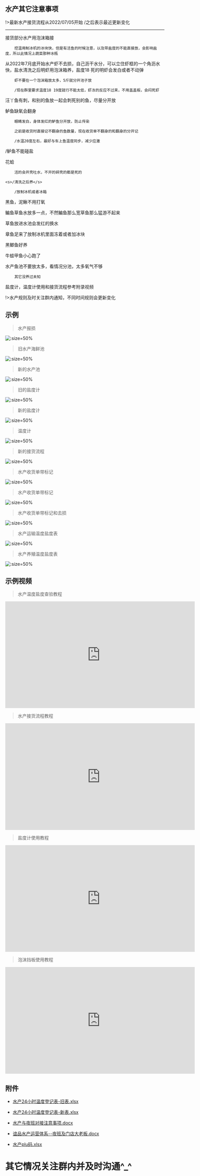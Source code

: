 
## 水产其它注意事项

!>最新水产接货流程从2022/07/05开始    /之后表示最近更新变化

----

接货部分水产用泡沫箱接

		控温用制冰机的冰块快，但是有活鱼的时候注意，以及带盐度的不能直接放，会影响盐度，所以此情况上蔬菜那种冰瓶

从2022年7月底开始水产虾不去损，自己沥干水分，可以立住虾框的一个角沥水快，盐水清洗之后明虾用泡沫箱养，盐度18
死的明虾会发白或者不动弹

		虾不要在一个泡沫箱放太多，5斤就分开池子放

		/现在群里要求温度18 19度就行不能太低，虾冻的反应不过来，不用盖盖板，会闷死虾

汪丫鱼有刺，和别的鱼放一起会刺死别的鱼，尽量分开放

鲈鱼缺氧会翻身

		眼睛发白，身体发红的鲈鱼分开放，防止传染

		之前是收货时直接记不翻身的鱼数量，现在收货单不翻身的和翻身的分开记

		/水温20度左右，最好与车上鱼温度同步，减少应激

/鲈鱼不能碰盐

花蛤

		活的会开壳吐水，不开的碎壳的都是死的

	<s>/清洗之后养</s>

		/放制冰机或者冰箱

黑鱼，泥鳅不用打氧

鳊鱼草鱼水放多一点，不然鳊鱼那么宽草鱼那么猛游不起来

草鱼放进水池会发红的换水

章鱼足来了放制冰机里面冻着或者加冰块

黑鲫鱼好养

牛蛙甲鱼小心跑了

水产鱼池不要放太多，看情况分池，太多氧气不够

		其它没养过未知

盐度计，温度计使用和接货流程参考附录视频

!>水产规则及时关注群内通知，不同时间规则会更新变化

## 示例

> 水产报损

![](https://gitcode.net/GaloisField/WORKFLOWS4COMPANY/-/raw/master/resources/pic/common/示例水产报损.jpeg ':size=50%')

> 旧水产海鲜池

![](https://gitcode.net/GaloisField/WORKFLOWS4COMPANY/-/raw/master/resources/pic/common/示例旧水产海鲜池.jpeg ':size=50%')

> 新的水产池

![](https://gitcode.net/GaloisField/WORKFLOWS4COMPANY/-/raw/master/resources/pic/common/示例新的水产池.jpeg ':size=50%')

> 旧的盐度计

![](https://gitcode.net/GaloisField/WORKFLOWS4COMPANY/-/raw/master/resources/pic/common/示例旧的盐度计.jpeg ':size=50%')

> 新的盐度计

![](https://gitcode.net/GaloisField/WORKFLOWS4COMPANY/-/raw/master/resources/pic/common/示例新的盐度计.jpeg ':size=50%')

> 温度计

![](https://gitcode.net/GaloisField/WORKFLOWS4COMPANY/-/raw/master/resources/pic/common/示例温度计.jpeg ':size=50%')

> 新的接货流程

![](https://gitcode.net/GaloisField/WORKFLOWS4COMPANY/-/raw/master/resources/pic/common/示例新的接货流程.jpeg ':size=50%')

> 水产收货单带标记

![](https://gitcode.net/GaloisField/WORKFLOWS4COMPANY/-/raw/master/resources/pic/common/示例水产收货单1.jpeg ':size=50%')

> 水产收货单带标记

![](https://gitcode.net/GaloisField/WORKFLOWS4COMPANY/-/raw/master/resources/pic/common/示例水产收货单最新形式1.jpeg ':size=50%')

> 水产收货单带标记和去损

![](https://gitcode.net/GaloisField/WORKFLOWS4COMPANY/-/raw/master/resources/pic/common/示例水产收货单最新形式2.jpeg ':size=50%')

> 水产运输温度盐度表

![](https://gitcode.net/GaloisField/WORKFLOWS4COMPANY/-/raw/master/resources/pic/common/示例水产运输温度盐度表.jpeg ':size=50%')

> 水产养殖温度盐度表

![](https://gitcode.net/GaloisField/WORKFLOWS4COMPANY/-/raw/master/resources/pic/common/示例水产养殖温度盐度表.jpeg ':size=50%')


## 示例视频

> 水产温度盐度查验教程

<iframe style='width: 600px;height: 338px' background-image:url=".resources/pic/logo/视频封面0.png" frameborder='no' allowfullscreen mozallowfullscreen webkitallowfullscreen src='http://go.plvideo.cn/front/video/preview?vid=2d67f7188e431d59cc9c5ff183ba9ff7_2'></iframe>

> 水产接货流程教程

<iframe style='width: 600px;height: 338px' background-image:url=".resources/pic/logo/视频封面0.png" frameborder='no' allowfullscreen mozallowfullscreen webkitallowfullscreen src='http://go.plvideo.cn/front/video/preview?vid=2d67f7188e8aa49132b1b75d84b42484_2'></iframe>

> 盐度计使用教程

<iframe style='width: 600px;height: 338px' background-image:url=".resources/pic/logo/视频封面0.png" frameborder='no' allowfullscreen mozallowfullscreen webkitallowfullscreen src='http://go.plvideo.cn/front/video/preview?vid=2d67f7188ed5d92044decc0f06948d49_2'></iframe>

> 泡沫挡板使用教程

<iframe style='width: 600px;height: 338px' background-image:url=".resources/pic/logo/视频封面0.png" frameborder='no' allowfullscreen mozallowfullscreen webkitallowfullscreen src='http://go.plvideo.cn/front/video/preview?vid=2d67f7188e47e8f9fbbb2c355eede306_2'></iframe>



## 附件

* <p><a href="https://hanwall.github.io/WORKFLOWS4COMPANY/resources/files/official/水产24小时温度登记表-旧表.xlsx">水产24小时温度登记表-旧表.xlsx</a></p>
* <p><a href="https://hanwall.github.io/WORKFLOWS4COMPANY/resources/files/official/水产24小时温度登记表-新表.xlsx">水产24小时温度登记表-新表.xlsx</a></p>
* <p><a href="https://hanwall.github.io/WORKFLOWS4COMPANY/resources/files/official/水产与夜班对接注意事项.docx">水产与夜班对接注意事项.docx</a></p>
* <p><a href="https://hanwall.github.io/WORKFLOWS4COMPANY/resources/files/official/谊品水产运营体系--夜班及门店大老板.docx">谊品水产运营体系--夜班及门店大老板.docx</a></p>
* <p><a href="https://hanwall.github.io/WORKFLOWS4COMPANY/resources/files/official/水产plu码.xlsx">水产plu码.xlsx</a></p>


# 其它情况关注群内并及时沟通^_^
